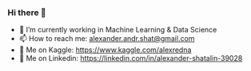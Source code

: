 ### Hi there 👋
- 🌱 I’m currently working in Machine Learning & Data Science
- 📫 How to reach me: alexander.andr.shat@gmail.com
- 🤖 Me on Kaggle: https://www.kaggle.com/alexredna 
- 👀 Me on Linkedin: https://linkedin.com/in/alexander-shatalin-39028
